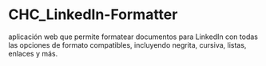 # CHC_LinkedIn-Formatter
aplicación web que permite formatear documentos para LinkedIn con todas las opciones de formato compatibles, incluyendo negrita, cursiva, listas, enlaces y más.
